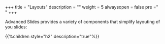 +++
title = "Layouts"
description = ""
weight = 5
alwaysopen = false
pre ="<i class='fa fa-list-alt' ></i> "
+++

Advanced Slides provides a variety of components that simplify layouting of you slides:

{{%children style="h2" description="true"%}}
